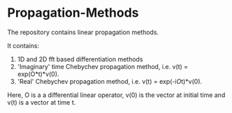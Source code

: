 # Propagation-Methods
The repository contains linear propagation methods.

It contains:
1. 1D and 2D fft based differentiation methods
2. 'Imaginary' time Chebychev propagation method, i.e. v(t) = exp(O*t)*v(0).
3. 'Real' Chebychev propagation method, i.e. v(t) = exp(-i*O*t)*v(0).

Here, O is a a differential linear operator, v(0) is the vector at initial time and v(t) is a vector at time t.

